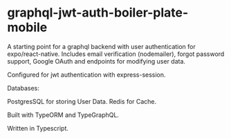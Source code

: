 # graphql-jwt-auth-boiler-plate-mobile

A starting point for a graphql backend with user authentication for expo/react-native. Includes email verification (nodemailer), forgot password support, Google OAuth and endpoints for modifying user data.

Configured for jwt authentication with express-session.

Databases:

PostgresSQL for storing User Data.
Redis for Cache.

Built with TypeORM and TypeGraphQL.

Written in Typescript.
